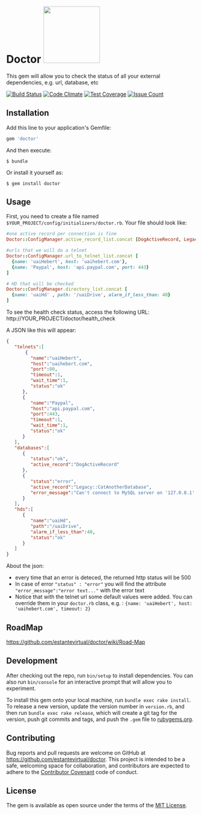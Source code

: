 # Doctor  <img src="https://scottjen.files.wordpress.com/2012/05/houseblackss.png" width="150">

This gem will allow you to check the status of all your external dependencies, e.g. url, database, etc

[![Build Status](https://travis-ci.org/estantevirtual/doctor.svg?branch=master)](https://travis-ci.org/estantevirtual/doctor)
[![Code Climate](https://codeclimate.com/github/estantevirtual/doctor/badges/gpa.svg)](https://codeclimate.com/github/estantevirtual/doctor)
[![Test Coverage](https://codeclimate.com/github/estantevirtual/doctor/badges/coverage.svg)](https://codeclimate.com/github/estantevirtual/doctor/coverage)
[![Issue Count](https://codeclimate.com/github/estantevirtual/doctor/badges/issue_count.svg)](https://codeclimate.com/github/estantevirtual/doctor)

## Installation

Add this line to your application's Gemfile:

```ruby
gem 'doctor'
```

And then execute:

    $ bundle

Or install it yourself as:

    $ gem install doctor

## Usage

First, you need to create a file named ```$YOUR_PROJECT/config/initializers/doctor.rb```.
Your file should look like:
```ruby
#one active record per connection is fine
Doctor::ConfigManager.active_record_list.concat [DogActiveRecord, Legacy::CatAnotherDatabase]

#urls that we will do a telnet
Doctor::ConfigManager.url_to_telnet_list.concat [
  {name: 'uaiHebert', host: 'uaihebert.com'},
  {name: 'Paypal', host: 'api.paypal.com', port: 443}
]

# HD that will be checked
Doctor::ConfigManager.directory_list.concat [
  {name: 'uaiHd' , path: '/uaiDrive', alarm_if_less_than: 40}
]
```

To see the health check status, access the following URL: http://YOUR_PROJECT/doctor/health_check

A JSON like this will appear:
```json
{
   "telnets":[
       {
         "name":"uaiHebert",
         "host":"uaihebert.com",
         "port":80,
         "timeout":1,
         "wait_time":1,
         "status":"ok"
      },
      {
         "name":"Paypal",
         "host":"api.paypal.com",
         "port":443,
         "timeout":1,
         "wait_time":1,
         "status":"ok"
      }
   ],
   "databases":[
      {
         "status":"ok",
         "active_record":"DogActiveRecord"
      },
      {
         "status":"error",
         "active_record":"Legacy::CatAnotherDatabase",
         "error_message":"Can't connect to MySQL server on '127.0.0.1' (111)"
      }
   ],
   "hds":[
      {
         "name":"uaiHd",
         "path":"/uaiDrive",
         "alarm_if_less_than":40,
         "status":"ok"
      }
   ]
}
```
About the json:
* every time that an error is deteced, the returned http status will be 500
* In case of error ```"status" : "error"``` you will find the attribute ```"error_message":"error text..."``` with the error text
* Notice that with the telnet url some default values were added. You can override them in your ```doctor.rb``` class, e.g. : ```{name: 'uaiHebert', host: 'uaihebert.com', timeout: 2}```

## RoadMap
https://github.com/estantevirtual/doctor/wiki/Road-Map

## Development

After checking out the repo, run `bin/setup` to install dependencies. You can also run `bin/console` for an interactive prompt that will allow you to experiment.

To install this gem onto your local machine, run `bundle exec rake install`. To release a new version, update the version number in `version.rb`, and then run `bundle exec rake release`, which will create a git tag for the version, push git commits and tags, and push the `.gem` file to [rubygems.org](https://rubygems.org).

## Contributing

Bug reports and pull requests are welcome on GitHub at https://github.com/estantevirtual/doctor. This project is intended to be a safe, welcoming space for collaboration, and contributors are expected to adhere to the [Contributor Covenant](http://contributor-covenant.org) code of conduct.


## License

The gem is available as open source under the terms of the [MIT License](http://opensource.org/licenses/MIT).

